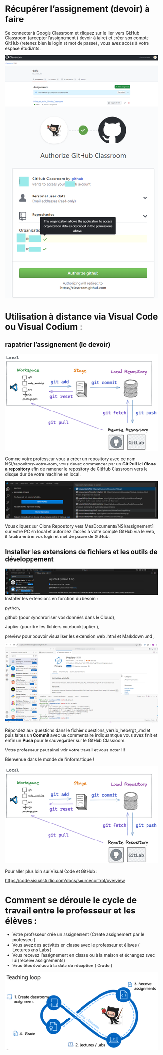 # Récupérer l’assignement (devoir) à faire

Se connecter à Google Classroom et cliquez sur le lien vers GitHub Classroom (accepter l’assignement ( devoir à faire) et créer son compte GitHub (retenez bien le login et mot de passe) , vous avez accès à votre espace étudiants.

![](media/ef59d40316a3a6e0c4c1aa4d328496af.png)![Accepting Classroom Assignment requires students grant access to all their  orgs · Issue \#1330 · github-education-resources/classroom · GitHub](media/bcb1653bfb1d676860756b93b09e76f5.png)

# Utilisation à distance via Visual Code ou Visual Codium :

## rapatrier l’assignement (le devoir)

![You Can Understand Git & Git Commands with These Diagrams \| by Shuai Li \|  Programming Domain](media/4cd6c570cb4e914775fc0cbc25c94ea1.png)

Comme votre professeur vous a créer un repository avec ce nom NSI/repository-votre-nom, vous devez commencer par un **Git Pull** ici **Clone a repository** afin de ramener le repository de GitHub Classroom vers le disque dur de votre machine en local.

![](media/e4ff12ecf6c25c3300c393b319960a0a.png)

Vous cliquez sur Clone Repository vers MesDocuments/NSI/assignement1 sur votre PC en local et autorisez l’accès à votre compte GitHub via le web, il faudra entrer vos login et mot de passe de GitHub.

## Installer les extensions de fichiers et les outils de développement

![](media/f36c07a06f1bf7a4abee1643889b1831.png)Installer les extensions en fonction du besoin :

python,

github (pour synchroniser vos données dans le Cloud),

Jupiter (pour lire les fichiers notebook jupiter ),

preview pour pouvoir visualiser les extension web .html et Markdown .md ,

![](media/47c4ed70ec7a8f70e556fdf1679853b6.png)

Répondez aux questions dans le fichier questions_versio_hebergt_.md et puis faites un **Commit** avec un commentaire indiquant que vous avez finit et enfin un **Push** pour le sauvegarder sur le GitHub Classroom.

Votre professeur peut ainsi voir votre travail et vous noter !!!

Bienvenue dans le monde de l’informatique !

![You Can Understand Git & Git Commands with These Diagrams \| by Shuai Li \|  Programming Domain](media/4cd6c570cb4e914775fc0cbc25c94ea1.png)

Pour aller plus loin sur Visual Code et GitHub :

<https://code.visualstudio.com/docs/sourcecontrol/overview>

# Comment se déroule le cycle de travail entre le professeur et les élèves :

-   Votre professeur crée un assignement (Create assignement par le professeur)
-   Vous avez des activités en classe avec le professeur et élèves ( Lectures ans Labs )
-   Vous recevez l’assignement en classe ou à la maison et échangez avec lui (receive assignements)
-   Vous êtes évaluez à la date de réception ( Grade )

![Seamless teaching and learning through GitHub Classroom and Visual Studio  Code - The GitHub Blog](media/3bdcc74e9f0d95c64d745980b26f0b1f.png)
